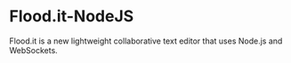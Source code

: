 Flood.it-NodeJS
===============

Flood.it is a new lightweight collaborative text editor that uses Node.js and WebSockets.
